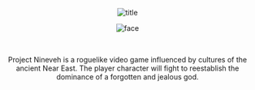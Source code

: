 <div align="center">
  
![title](https://user-images.githubusercontent.com/55513603/152469001-2193918b-afa3-4422-8ea3-2fd8c0ccae35.png)
  
![face](https://user-images.githubusercontent.com/55513603/151712200-b4946bfe-0cb9-47eb-b779-0bc062ce4f42.png)

<br>

Project Nineveh is a roguelike video game influenced by cultures of the ancient Near East. 
The player character will fight to reestablish the dominance of a forgotten and jealous god. 
<div>

